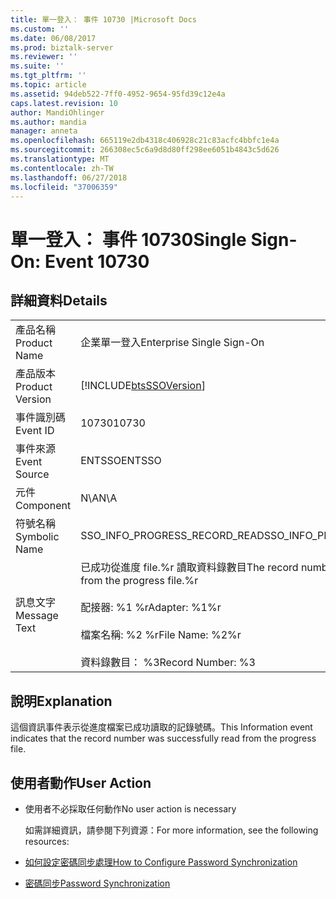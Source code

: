 ```yaml
---
title: 單一登入： 事件 10730 |Microsoft Docs
ms.custom: ''
ms.date: 06/08/2017
ms.prod: biztalk-server
ms.reviewer: ''
ms.suite: ''
ms.tgt_pltfrm: ''
ms.topic: article
ms.assetid: 94deb522-7ff0-4952-9654-95fd39c12e4a
caps.latest.revision: 10
author: MandiOhlinger
ms.author: mandia
manager: anneta
ms.openlocfilehash: 665119e2db4318c406928c21c83acfc4bbfc1e4a
ms.sourcegitcommit: 266308ec5c6a9d8d80ff298ee6051b4843c5d626
ms.translationtype: MT
ms.contentlocale: zh-TW
ms.lasthandoff: 06/27/2018
ms.locfileid: "37006359"
---
```

# <a name="single-sign-on-event-10730"></a><span data-ttu-id="a95d9-102">單一登入： 事件 10730</span><span class="sxs-lookup"><span data-stu-id="a95d9-102">Single Sign-On: Event 10730</span></span>
## <a name="details"></a><span data-ttu-id="a95d9-103">詳細資料</span><span class="sxs-lookup"><span data-stu-id="a95d9-103">Details</span></span>  

|                 |                                                                                                                                                       |
|-----------------|-------------------------------------------------------------------------------------------------------------------------------------------------------|
|  <span data-ttu-id="a95d9-104">產品名稱</span><span class="sxs-lookup"><span data-stu-id="a95d9-104">Product Name</span></span>   |                                                               <span data-ttu-id="a95d9-105">企業單一登入</span><span class="sxs-lookup"><span data-stu-id="a95d9-105">Enterprise Single Sign-On</span></span>                                                               |
| <span data-ttu-id="a95d9-106">產品版本</span><span class="sxs-lookup"><span data-stu-id="a95d9-106">Product Version</span></span> |                                              [!INCLUDE[btsSSOVersion](../includes/btsssoversion-md.md)]                                               |
|    <span data-ttu-id="a95d9-107">事件識別碼</span><span class="sxs-lookup"><span data-stu-id="a95d9-107">Event ID</span></span>     |                                                                         <span data-ttu-id="a95d9-108">10730</span><span class="sxs-lookup"><span data-stu-id="a95d9-108">10730</span></span>                                                                         |
|  <span data-ttu-id="a95d9-109">事件來源</span><span class="sxs-lookup"><span data-stu-id="a95d9-109">Event Source</span></span>   |                                                                        <span data-ttu-id="a95d9-110">ENTSSO</span><span class="sxs-lookup"><span data-stu-id="a95d9-110">ENTSSO</span></span>                                                                         |
|    <span data-ttu-id="a95d9-111">元件</span><span class="sxs-lookup"><span data-stu-id="a95d9-111">Component</span></span>    |                                                                          <span data-ttu-id="a95d9-112">N\A</span><span class="sxs-lookup"><span data-stu-id="a95d9-112">N\A</span></span>                                                                          |
|  <span data-ttu-id="a95d9-113">符號名稱</span><span class="sxs-lookup"><span data-stu-id="a95d9-113">Symbolic Name</span></span>  |                                                             <span data-ttu-id="a95d9-114">SSO_INFO_PROGRESS_RECORD_READ</span><span class="sxs-lookup"><span data-stu-id="a95d9-114">SSO_INFO_PROGRESS_RECORD_READ</span></span>                                                             |
|  <span data-ttu-id="a95d9-115">訊息文字</span><span class="sxs-lookup"><span data-stu-id="a95d9-115">Message Text</span></span>   | <span data-ttu-id="a95d9-116">已成功從進度 file.%r 讀取資料錄數目</span><span class="sxs-lookup"><span data-stu-id="a95d9-116">The record number was successfully read from the progress file.%r</span></span><br /><br /> <span data-ttu-id="a95d9-117">配接器: %1 %r</span><span class="sxs-lookup"><span data-stu-id="a95d9-117">Adapter: %1%r</span></span><br /><br /> <span data-ttu-id="a95d9-118">檔案名稱: %2 %r</span><span class="sxs-lookup"><span data-stu-id="a95d9-118">File Name: %2%r</span></span><br /><br /> <span data-ttu-id="a95d9-119">資料錄數目： %3</span><span class="sxs-lookup"><span data-stu-id="a95d9-119">Record Number: %3</span></span> |

## <a name="explanation"></a><span data-ttu-id="a95d9-120">說明</span><span class="sxs-lookup"><span data-stu-id="a95d9-120">Explanation</span></span>  
 <span data-ttu-id="a95d9-121">這個資訊事件表示從進度檔案已成功讀取的記錄號碼。</span><span class="sxs-lookup"><span data-stu-id="a95d9-121">This Information event indicates that the record number was successfully read from the progress file.</span></span>  

## <a name="user-action"></a><span data-ttu-id="a95d9-122">使用者動作</span><span class="sxs-lookup"><span data-stu-id="a95d9-122">User Action</span></span>  

- <span data-ttu-id="a95d9-123">使用者不必採取任何動作</span><span class="sxs-lookup"><span data-stu-id="a95d9-123">No user action is necessary</span></span>  

  <span data-ttu-id="a95d9-124">如需詳細資訊，請參閱下列資源：</span><span class="sxs-lookup"><span data-stu-id="a95d9-124">For more information, see the following resources:</span></span>  

- [<span data-ttu-id="a95d9-125">如何設定密碼同步處理</span><span class="sxs-lookup"><span data-stu-id="a95d9-125">How to Configure Password Synchronization</span></span>](../core/how-to-configure-password-synchronization.md)  

- [<span data-ttu-id="a95d9-126">密碼同步</span><span class="sxs-lookup"><span data-stu-id="a95d9-126">Password Synchronization</span></span>](../core/password-synchronization2.md)
